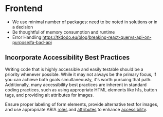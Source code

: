 # Frontend

- We use minimal number of packages: need to be noted in solutions or in a decision
- Be thoughtful of memory consumption and runtime
- Error Handling https://tkdodo.eu/blog/breaking-react-querys-api-on-purpose#a-bad-api

## Incorporate Accessibility Best Practices

Writing code that is highly accessible and easily testable should be a priority whenever possible.
While it may not always be the primary focus, if you can achieve both goals simultaneously, it's worth pursuing that path.
Additionally, many accessibility best practices are inherent in standard coding practices, such as using appropriate HTML elements like h1s, button tags, and providing alt attributes for images.

Ensure proper labeling of form elements, provide alternative text for images, and use appropriate ARIA [roles](https://www.w3.org/TR/wai-aria-1.2/#roles) and [attributes](https://www.w3.org/TR/wai-aria-1.2/#aria-attributes) to enhance [accessibility](https://w3c.github.io/accname/#dfn-accessible-name).
